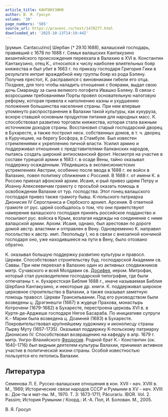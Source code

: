 ```yaml
---
article_title: КАНТАКУЗИНО
author: В. Я. Гросул
volume: '30'
page_numbers: '505'
source_url: https://pravenc.ru/text/1470277.html
downloaded_at: '2025-10-13T14:19:44Z'
---
```


[румын. Cantacuzino] Шербан († 29.10.1688), валашский господарь, правивший с 1678 по 1688 г. Семья валашских Кантакузино византийского происхождения переехала в Валахию в ХVI в. Константин Кантакузино, отец К., относился к числу наиболее влиятельных бояр княжества и был убит в 1663 г. по приказу господаря Григория Гики в результате интриг враждебной ему группы бояр из рода Бэляну. Получив престол, К. расправился с виновниками гибели его отца. Позднее, для того чтобы наладить отношения с боярами, выдал свою дочь Смаранду за сына великого логофета Ивашко Бэляну. В связи с возросшими требованиями Порты провел основательную налоговую реформу, которая привела к наполнению казны и ухудшению положения большинства населения страны. При нем впервые упомянуто распространение в Валахии такой культуры, как кукуруза, вскоре ставшей основным продуктом питания для народных масс. К. способствовал развитию торговли княжества, которая стала важным источником доходов страны. Восстановил старый господарский дворец в Бухаресте, а также построил неск. собственных домов, в т. ч. дворец в Куручешме, на берегу Босфора, в Стамбуле. Был известен стремлениями к укреплению личной власти. Усилил армию и поддерживал отношения с представителями балканских народов, пытаясь создать широкий антиосманский фронт. Несмотря на участие в составе турецкой армии в 1683 г. в осаде Вены, тайно оказывал поддержку осажденным. Убедившись в экспансионистских устремлениях Австрии, особенно после ввода в 1688 г. ее войск в Валахию, повел политику сближения с Россией. В 1688 г. от имени К. в Россию приехал афонский архим. Исаия, к-рый привез царям Петру и Иоанну Алексеевичам грамоту с просьбой оказать помощь в освобождении Валахии от тур. господства. Этот гонец валашского господаря привез также грамоту бывш. К-польского патриарха Дионисия IV Серогланиса и Сербского архиеп. Арсения. В ответной грамоте от рус. царей сообщалось о том, что они приветствуют намерение валашского господаря принять российское подданство и посылают рус. войска в Крым, возлагая надежды на соединение с ними валашской армии. Архим. Исаия, однако, был арестован по дороге домой австр. властями и отправлен в Вену. Одновременно К. направил посольство к австр. имп. Леопольду I, но в связи с внезапной кончиной господаря оно, уже находившееся на пути в Вену, было отозвано обратно.

К. оказывал большую поддержку развитию культуры и правосл. Церкви. Способствовал строительству буд. господарской Академии св. Саввы. При нем переехал в Валахию один из активных сподвижников митр. Сучавского и всей Молдавии св. [Досифея](https://pravenc.ru/text/Досифея.html), иером. Митрофан, который стал руководителем господарской типографии, где были отпечатаны т. н. бухарестская Библия 1688 г., иначе называемая Библия Шербана Кантакузино, и некоторые др. книги. К. поддерживал широкое церковное строительство в Валахии, а также оказывал заметную помощь правосл. Церкви Трансильвании. Под его руководством были возведены ц. Дрэгэнешти (1667) в жудеце Прахова, монастырь Котрочени (1679-1682) в Бухаресте, перестроена церковь XVI в. в Куртя-де-Арджеше господаря Нягое Басараба. По инициативе супруги К.- Марии была возведена ц. Доамней (1683) в Бухаресте. Покровительствовал крупнейшему художнику и иконописцу страны Пырву Муту (1657-1735). Оказывал поддержку К-польскому патриарху Дионисию IV. Способствовал возвращению на кафедру в апр. 1679 г. митр. Унгро-Влахийского [Феодосия](https://pravenc.ru/text/Феодосий.html). Родной брат К.- Константин (ок. 1640-1716) был видным деятелем культуры Валахии, принимал активное участие в политической жизни страны. Особой известностью пользуется его летопись Валахии.

## Литература

Семенова Л. Е. Русско-валашские отношения в кон. ХVII - нач. ХVIII в. М., 1969; Исторические связи народов СССР и Румынии в ХV - нач. ХVIII в.: Док-ты и мат-лы. М., 1970. Т. 3: 1673-1711; Păcurariu. IBOR. Vol. 2. Passim; История Румынии / Коорд.: И.-А. Поп, И. Болован. М., 2005.

В. Я. Гросул
